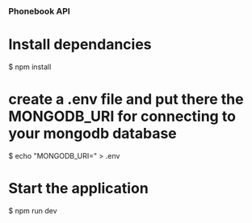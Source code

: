 ### Phonebook API

# Install dependancies
$ npm install

# create a .env file and put there the MONGODB_URI for connecting to your mongodb database

$ echo "MONGODB_URI=<YOUR-MONGODB-URI>" > .env

# Start the application
$ npm run dev